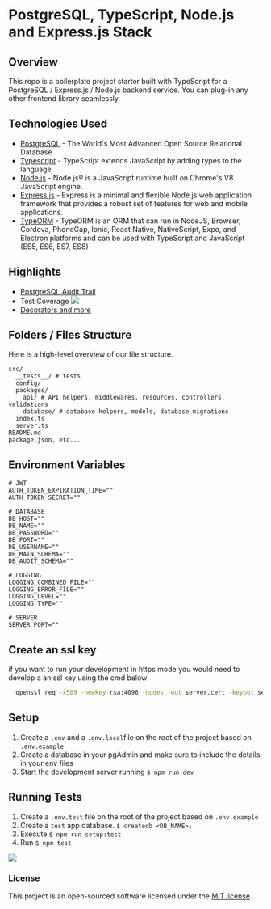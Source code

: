 # PostgreSQL, TypeScript, Node.js and Express.js Stack

## Overview

This repo is a boilerplate project starter built with TypeScript for a PostgreSQL / Express.js / Node.js backend service. You can plug-in any other frontend library seamlessly.

## Technologies Used

- [PostgreSQL](https://www.postgresql.org/) - The World's Most Advanced Open Source Relational Database
- [Typescript](https://www.typescriptlang.org/) - TypeScript extends JavaScript by adding types to the language
- [Node.js](https://nodejs.org/en/) - Node.js® is a JavaScript runtime built on Chrome's V8 JavaScript engine.
- [Express.js](https://expressjs.com/) - Express is a minimal and flexible Node.js web application framework that provides a robust set of features for web and mobile applications.
- [TypeORM](https://typeorm.io/#/) - TypeORM is an ORM that can run in NodeJS, Browser, Cordova, PhoneGap, Ionic, React Native, NativeScript, Expo, and Electron platforms and can be used with TypeScript and JavaScript (ES5, ES6, ES7, ES8)

## Highlights

- [PostgreSQL Audit Trail](https://github.com/leonardorb/backend-postgres-typescript-node-express/blob/master/src/packages/database/helpers/installDatabaseAudit.ts)
- Test Coverage
  ![](https://leo.d.pr/kmVY0g+)
- [Decorators and more](https://github.com/leonardorb/backend-postgres-typescript-node-express/blob/master/src/packages/database/models/user.ts)

## Folders / Files Structure

Here is a high-level overview of our file structure.

```
src/
  __tests__/ # tests
  config/
  packages/
    api/ # API helpers, middlewares, resources, controllers, validations
    database/ # database helpers, models, database migrations
  index.ts
  server.ts
README.md
package.json, etc...
```

## Environment Variables

```
# JWT
AUTH_TOKEN_EXPIRATION_TIME=""
AUTH_TOKEN_SECRET=""

# DATABASE
DB_HOST=""
DB_NAME=""
DB_PASSWORD=""
DB_PORT=""
DB_USERNAME=""
DB_MAIN_SCHEMA=""
DB_AUDIT_SCHEMA=""

# LOGGING
LOGGING_COMBINED_FILE=""
LOGGING_ERROR_FILE=""
LOGGING_LEVEL=""
LOGGING_TYPE=""

# SERVER
SERVER_PORT=""
```

## Create an ssl key
if you want to run your development in https mode you would need to develop a an ssl key using the cmd below
```bash
  openssl req -x509 -newkey rsa:4096 -nodes -out server.cert -keyout server.key -days 365
```

## Setup

1. Create a `.env` and a `.env.local`file on the root of the project based on `.env.example`
2. Create a database in your pgAdmin and make sure to include the details in your env files
3. Start the development server running `$ npm run dev`

## Running Tests

1. Create a `.env.test` file on the root of the project based on `.env.example`
2. Create a `test` app database. `$ createdb <DB_NAME>;`
3. Execute `$ npm run setup:test`
4. Run `$ npm test`

![](https://leo.d.pr/zRCRhO+)

### License

This project is an open-sourced software licensed under the [MIT license](https://github.com/busayo/meanmap/blob/master/LICENSE).
